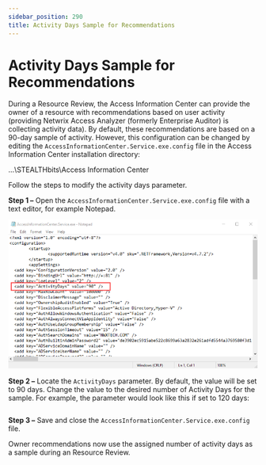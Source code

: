 ```yaml
---
sidebar_position: 290
title: Activity Days Sample for Recommendations
---
```


# Activity Days Sample for Recommendations

During a Resource Review, the Access Information Center can provide the owner of a resource with recommendations based on user activity (providing Netwrix Access Analyzer (formerly Enterprise Auditor) is collecting activity data). By default, these recommendations are based on a 90-day sample of activity. However, this configuration can be changed by editing the `AccessInformationCenter.Service.exe.config` file in the Access Information Center installation directory:

…\STEALTHbits\Access Information Center

Follow the steps to modify the activity days parameter.

**Step 1 –** Open the `AccessInformationCenter.Service.exe.config` file with a text editor, for example Notepad.

![Activity Days parameter in the config file](../../../../../../../static/Content/Resources/Images/Access/InformationCenter/Admin/AdditionalConfig/ConfigFileActivityDays.png "Activity Days parameter in the config file")

**Step 2 –** Locate the `ActivityDays` parameter. By default, the value will be set to 90 days. Change the value to the desired number of Activity Days for the sample. For example, the parameter would look like this if set to 120 days:

```

```
**Step 3 –** Save and close the `AccessInformationCenter.Service.exe.config` file.

Owner recommendations now use the assigned number of activity days as a sample during an Resource Review.